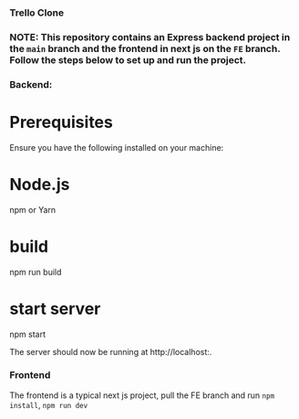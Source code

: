 ### Trello Clone
### NOTE: This repository contains an Express backend project in the `main` branch and the frontend in  next js on the `FE` branch. Follow the steps below to set up and run the project.

### Backend: 
# Prerequisites
Ensure you have the following installed on your machine:

# Node.js
npm or Yarn

# build
npm run build

# start server
npm start

The server should now be running at http://localhost:<port-number>.

### Frontend
The frontend is a typical next js project, pull the FE branch and run
`npm install`,
`npm run dev`

